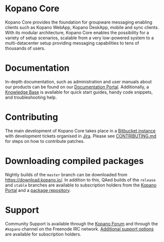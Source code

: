 # Kopano Core
Kopano Core provides the foundation for groupware messaging enabling clients
such as Kopano WebApp, Kopano DeskApp, mobile and sync clients. With its
modular architecture, Kopano Core enables the possibility for a variety of
setup scenarios, scalable from a very low-powered system to a multi-datacenter
setup providing messaging capabilities to tens of thousands of users.

# Documentation
In-depth documentation, such as administration and user manuals about our
products can be found on our [Documentation Portal](
https://documentation.kopano.io/). Additionally, a [Knowledge Base](
https://kb.kopano.io/) is available for quick start guides, handy code
snippets, and troubleshooting help.

# Contributing
The main development of Kopano Core takes place in a [Bitbucket
instance](https://stash.kopano.io/projects/KC/repos/kopanocore/browse) with
development tickets organised in [Jira]( https://jira.kopano.io/projects/KC/).
Please see [CONTRIBUTING.md](CONTRIBUTING.md) for steps on how to contribute
patches.

# Downloading compiled packages
Nightly builds of the ```master``` branch can be downloaded from
https://download.kopano.io/. In addition to this, QAed builds of the
```release``` and ```stable``` branches are available to subscription holders
from the [Kopano Portal](https://portal.kopano.com/) and a [package
repository](
https://kb.kopano.io/display/WIKI/Install+and+upgrade+Kopano+products+using+repositories).

# Support
Community Support is available through the [Kopano
Forum](https://forum.kopano.io/) and through the ```#kopano``` channel on the
Freenode IRC network. [Additional support options](https://kopano.com/support/)
are available for subscription holders.
